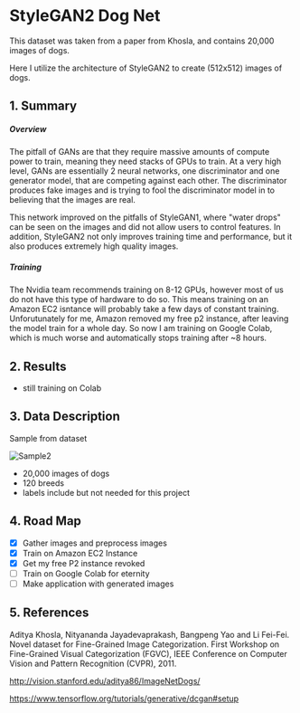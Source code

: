 # StyleGAN2 Dog Net
This dataset was taken from a paper from Khosla, and contains 20,000 images of dogs.

Here I utilize the architecture of StyleGAN2 to create (512x512) images of dogs. 


## 1. Summary 
##### Overview
The pitfall of GANs are that they require massive amounts of compute power to train, meaning they need stacks of GPUs to train. At a very high level, GANs are essentially 2 neural networks, one discriminator and one generator model, that are competing against each other. The discriminator produces fake images and is trying to fool the discriminator model in to believing that the images are real. 

This network improved on the pitfalls of StyleGAN1, where "water drops" can be seen on the images and did not allow users to control features. In addition, StyleGAN2 not only improves training time and performance, but it also produces extremely high quality images.

##### Training
The Nvidia team recommends training on 8-12 GPUs, however most of us do not have this type of hardware to do so. This means training on an Amazon EC2 isntance will probably take a few days of constant training. Unforutunately for me, Amazon removed my free p2 instance, after leaving the model train for a whole day. So now I am training on Google Colab, which is much worse and automatically stops training after ~8 hours. 


## 2. Results

- still training on Colab

  
## 3. Data Description
Sample from dataset



![Sample2](https://github.com/victorvvu/Simple_CNGAN_Dogs/blob/main/dog_imgs/n02100236_2204.jpg?raw=true)


- 20,000 images of dogs
- 120 breeds
- labels include but not needed for this project

## 4. Road Map
- [x] Gather images and preprocess images
- [x] Train on Amazon EC2 Instance
- [x] Get my free P2 instance revoked 
- [ ] Train on Google Colab for eternity 
- [ ] Make application with generated images 
## 5. References

Aditya Khosla, Nityananda Jayadevaprakash, Bangpeng Yao and Li Fei-Fei. Novel dataset for Fine-Grained Image Categorization. First Workshop on Fine-Grained Visual Categorization (FGVC), IEEE Conference on Computer Vision and Pattern Recognition (CVPR), 2011.

http://vision.stanford.edu/aditya86/ImageNetDogs/

https://www.tensorflow.org/tutorials/generative/dcgan#setup
